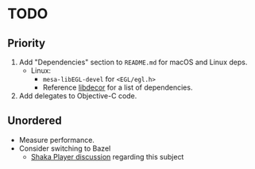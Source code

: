 # TODO

## Priority

1. Add "Dependencies" section to `README.md` for macOS and Linux deps.
   - Linux:
     - `mesa-libEGL-devel` for `<EGL/egl.h>`
     - Reference [libdecor](https://gitlab.freedesktop.org/libdecor/libdecor) for a list of dependencies.
2. Add delegates to Objective-C code.

## Unordered

- Measure performance.
- Consider switching to Bazel
  - [Shaka Player discussion](https://github.com/shaka-project/shaka-player-embedded/issues/19) regarding this subject
